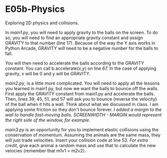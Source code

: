# E05b-Physics
Exploring 2D physics and collisions.

In *main1.py*, you will need to apply gravity to the balls on the screen. To do so, you will need to find an appropriate gravity constant and assign GRAVITY to that number (line 17). Because of the way the Y axis works in Python Arcade, GRAVITY will need to be a negative number for the balls to fall.

You will then need to accelerate the balls according to the GRAVITY constant. You can call b.accelerate(x,y) on line 67. In the case of applying gravity, x will be 0 and y will be GRAVITY.

*main2.py*, is a little more complicated. You will need to apply all the lessons you learned in main1.py, but now we want the balls to bounce off the walls. First apply the GRAVITY constant from main1.py and accelerate the balls. Then, lines 39, 45, 51, and 57 will ask you to bounce (reverse the velocity) of the ball when it hits a wall. Think about what we discussed in class. I am applying some friction so they don't bounce forever. *I added a margin to the wall to handle fast-moving balls. SCREENWIDTH - MARGIN would represent the right side of the window, for example.*

*main3.py* is an opportunity for you to implement elastic collisions using the conservation of momentum. Assuming the animals are the same mass, they will just trade velocities. Insert your collision code at line 53. *For extra credit,* give each animal a random mass and use that to calculate the new velocies (remember that m1v1 = m2v2).

